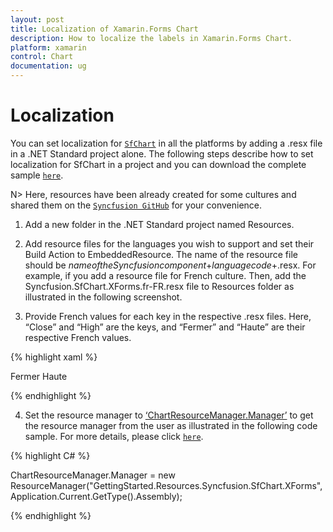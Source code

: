```yaml
---
layout: post
title: Localization of Xamarin.Forms Chart
description: How to localize the labels in Xamarin.Forms Chart.
platform: xamarin
control: Chart
documentation: ug
---
```


# Localization 

You can set localization for [`SfChart`](https://help.syncfusion.com/cr/cref_files/xamarin/Syncfusion.SfChart.XForms~Syncfusion.SfChart.XForms.SfChart.html) in all the platforms by adding a .resx file in a .NET Standard project alone. The following steps describe how to set localization for SfChart in a project and you can download the complete sample [`here`](https://github.com/SyncfusionExamples/how-to-localize-the-labels-in-xamarin-forms-sfchart).

N> Here, resources have been already created for some cultures and shared them on the [`Syncfusion GitHub`](https://github.com/syncfusion/xamarin-localized-texts) for your convenience.

1. Add a new folder in the .NET Standard project named Resources.

2. Add resource files for the languages you wish to support and set their Build Action to EmbeddedResource. The name of the resource file should be $name of the Syncfusion component$+$language code$+.resx. For example, if you add a resource file for French culture. Then, add the Syncfusion.SfChart.XForms.fr-FR.resx file to Resources folder as illustrated in the following screenshot.

3. Provide French values for each key in the respective .resx files. Here, “Close” and “High” are the keys, and “Fermer” and “Haute” are their respective French values.

{% highlight xaml %}

<data name="Close" xml:space="preserve">
  <value>Fermer</value>
</data>
<data name="High" xml:space="preserve">
  <value>Haute</value>
</data>  

{% endhighlight %} 

4. Set the resource manager to [‘ChartResourceManager.Manager’](https://help.syncfusion.com/cr/cref_files/xamarin/Syncfusion.SfChart.XForms~Syncfusion.SfChart.XForms.ChartResourceManager~Manager.html) to get the resource manager from the user as illustrated in the following code sample. For more details, please click [`here`](https://blog.syncfusion.com/post/localization-made-easy-for-syncfusion-xamarin-forms-components.aspx).

{% highlight C# %}

ChartResourceManager.Manager = new ResourceManager("GettingStarted.Resources.Syncfusion.SfChart.XForms", Application.Current.GetType().Assembly);

{% endhighlight %} 